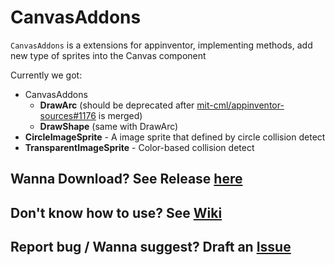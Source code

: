 # CanvasAddons

`CanvasAddons` is a extensions for appinventor, implementing methods, add new type of sprites into the Canvas component

Currently we got:

* CanvasAddons
  * **DrawArc** (should be deprecated after [mit-cml/appinventor-sources#1176](https://github.com/mit-cml/appinventor-sources/pull/1176) is merged)
  * **DrawShape** (same with DrawArc)
* **CircleImageSprite** - A image sprite that defined by circle collision detect
* **TransparentImageSprite** - Color-based collision detect

## Wanna Download? See Release [here](https://github.com/OpenSourceAIX/CanvasAddons/releases)

## Don't know how to use? See [Wiki](https://github.com/OpenSourceAIX/CanvasAddons/wiki)

## Report bug / Wanna suggest? Draft an [Issue](https://github.com/OpenSourceAIX/CanvasAddons/issue)